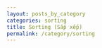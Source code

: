```yaml
---
layout: posts_by_category
categories: sorting
title: Sorting (Sắp xếp)
permalink: /category/sorting
---
```

